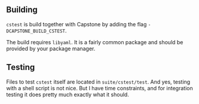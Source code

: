 <!--
Copyright © 2024 Rot127 <unisono@quyllur.org>
SPDX-License-Identifier: BSD-3
-->

## Building

`cstest` is build together with Capstone by adding the flag `-DCAPSTONE_BUILD_CSTEST`.

The build requires `libyaml`. It is a fairly common package and should be provided by your package manager.

## Testing

Files to test `cstest` itself are located in `suite/cstest/test`.
And yes, testing with a shell script is not nice. But I have time constraints, and
for integration testing it does pretty much exactly what it should.
